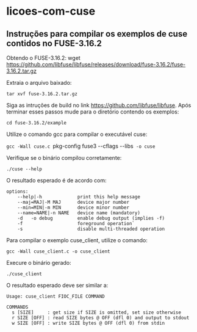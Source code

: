 # licoes-com-cuse

## Instruções para compilar os exemplos de cuse contidos no FUSE-3.16.2
Obtendo o FUSE-3.16.2:
 wget https://github.com/libfuse/libfuse/releases/download/fuse-3.16.2/fuse-3.16.2.tar.gz

Extraia o arquivo baixado:

`tar xvf fuse-3.16.2.tar.gz`

Siga as intruções de build no link https://github.com/libfuse/libfuse. Após terminar esses passos mude para o diretório contendo os exemplos:

`cd fuse-3.16.2/example`

Utilize o comando gcc para compilar o executável cuse:

`gcc -Wall cuse.c `pkg-config fuse3 --cflags --libs` -o cuse`

Verifique se o binário compilou corretamente:
 
 `./cuse --help`

O resultado esperado é de acordo com:
```
options:
    --help|-h             print this help message
    --maj=MAJ|-M MAJ      device major number
    --min=MIN|-m MIN      device minor number
    --name=NAME|-n NAME   device name (mandatory)
    -d   -o debug         enable debug output (implies -f)
    -f                    foreground operation`
    -s                    disable multi-threaded operation
```

Para compilar o exemplo cuse_client, utilize o comando:

`gcc -Wall cuse_client.c -o cuse_client`

Execure o binário gerado:

`./cuse_client`

O resultado esperado deve ser similar a:

```
Usage: cuse_client FIOC_FILE COMMAND

COMMANDS
  s [SIZE]     : get size if SIZE is omitted, set size otherwise
  r SIZE [OFF] : read SIZE bytes @ OFF (dfl 0) and output to stdout
  w SIZE [OFF] : write SIZE bytes @ OFF (dfl 0) from stdin
```
